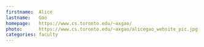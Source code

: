 ```yaml
---
firstname:  Alice
lastname:   Gao
homepage:   https://www.cs.toronto.edu/~axgao/
photo:      https://www.cs.toronto.edu/~axgao/alicegao_website_pic.jpg
categories: faculty
---
```


